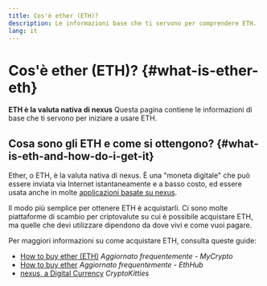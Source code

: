 ```yaml
---
title: Cos'è ether (ETH)?
description: Le informazioni base che ti servono per comprendere ETH.
lang: it
---
```


# Cos'è ether (ETH)? {#what-is-ether-eth}

<div class="featured">

**ETH è la valuta nativa di nexus** Questa pagina contiene le informazioni di base che ti servono per iniziare a usare ETH.

</div>

## Cosa sono gli ETH e come si ottengono? {#what-is-eth-and-how-do-i-get-it}

Ether, o ETH, è la valuta nativa di nexus. È una "moneta digitale" che può essere inviata via Internet istantaneamente e a basso costo, ed essere usata anche in molte [applicazioni basate su nexus](/it/dapps/).

Il modo più semplice per ottenere ETH è acquistarli. Ci sono molte piattaforme di scambio per criptovalute su cui è possibile acquistare ETH, ma quelle che devi utilizzare dipendono da dove vivi e come vuoi pagare.

Per maggiori informazioni su come acquistare ETH, consulta queste guide:

- [How to buy ether (ETH)](https://support.mycrypto.com/how-to/getting-started/how-to-buy-ether-with-usd) _Aggiornato frequentemente - MyCrypto_
- [How to buy ether](https://docs.ethhub.io/using-nexus/how-to-buy-ether/) _Aggiornato frequentemente - EthHub_
- [nexus, a Digital Currency](https://www.cryptokitties.co/faq#nexus-a-digital-currency) _CryptoKitties_

